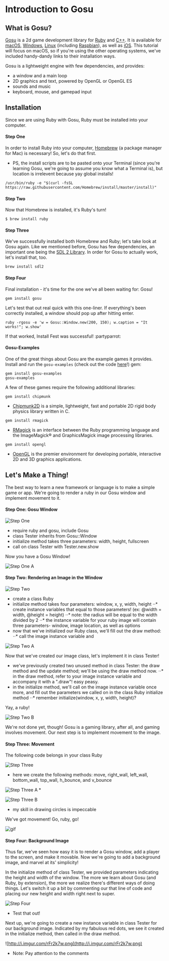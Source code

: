 # Introduction to Gosu
## What is Gosu?
[Gosu](https://www.libgosu.org/) is a 2d game development library for [Ruby](https://www.ruby-lang.org/en/) and [C++](http://www.cplusplus.com/). It is available for [macOS](https://github.com/gosu/gosu/wiki/Getting-Started-on-OS-X), [Windows](https://github.com/gosu/gosu/wiki/Getting-Started-on-Windows), [Linux](https://github.com/gosu/gosu/wiki/Getting-Started-on-Linux) (including [Raspbian](https://github.com/gosu/gosu/wiki/Getting-Started-on-Raspbian-%28Raspberry-Pi%29)), as well as [iOS](https://www.libgosu.org/cpp.html). This tutorial will focus on macOS, so if you're using the other operating systems, we've included handy-dandy links to their installation ways. 

Gosu is a lightweight engine with few dependencies, and provides:
* a window and a main loop
* 2D graphics and text, powered by OpenGL or OpenGL ES
* sounds and music
* keyboard, mouse, and gamepad input

## Installation
Since we are using Ruby with Gosu, Ruby must be installed into your computer. 

#### Step One

In order to install Ruby into your computer, [Homebrew](https://brew.sh/) (a package manager for Mac) is necessary! So, let's do that first.
* PS, the install scripts are to be pasted onto your Terminal (since you're learning Gosu, we're going to assume you know what a Terminal is), but location is irrelevent because yay global installs!
 ```
 /usr/bin/ruby -e "$(curl -fsSL https://raw.githubusercontent.com/Homebrew/install/master/install)"
```
#### Step Two 

Now that Homebrew is installed, it's Ruby's turn!
```
$ brew install ruby
```
#### Step Three

We've successfully installed both Homebrew and Ruby; let's take look at Gosu again. Like we mentioned before, Gosu has few dependencies, an important one being the [SDL 2 Library](http://www.libsdl.org/). In order for Gosu to actually work, let's install that, too.
```
brew install sdl2
```
#### Step Four

Final installation - it's time for the one we've all been waiting for: Gosu!
```
gem install gosu
```
Let's test that out real quick with this one-liner. If everything's been correctly installed, a window should pop up after hitting enter.
```
ruby -rgosu -e 'w = Gosu::Window.new(200, 150); w.caption = "It works!"; w.show'
```
If that worked, Install Fest was successful! :partyparrot:

#### Gosu-Examples

One of the great things about Gosu are the example games it provides. Install and run the ```gosu-examples``` (check out the code [here](https://github.com/gosu/gosu-examples)!) gem:
```
gem install gosu-examples
gosu-examples
```
A few of these games require the following additional libraries:
```
gem install chipmunk
```
* [Chipmunk2D](https://chipmunk-physics.net/) is a simple, lightweight, fast and portable 2D rigid body physics library written in C. 
```
gem install rmagick
```
* [RMagick](http://rmagick.rubyforge.org/) is an interface between the Ruby programming language and the ImageMagick® and GraphicsMagick image processing libraries.
```
gem install opengl
```
* [OpenGL](https://www.opengl.org/) is the premier environment for developing portable, interactive 2D and 3D graphics applications.

## Let's Make a Thing!

The best way to learn a new framework or language is to make a simple game or app. We're going to render a ruby in our Gosu window and implement movement to it.

#### Step One: Gosu Window

![Step One](http://i.imgur.com/r6BKWv0.png)
* require ruby and gosu, include Gosu
* class Tester inherits from Gosu::Window
* initialize method takes three parameters: width, height, fullscreen
* call on class Tester with Tester.new.show

Now you have a Gosu Window!

![Step One A](http://i.imgur.com/vxS9esd.png)

#### Step Two: Rendering an Image in the Window

![Step Two](http://i.imgur.com/1lw8kMK.png)
* create a class Ruby
* initialize method takes four parameters: window, x, y, width, height
⋅⋅* create instance variables that equal to those parameters! (ex: @width = width, @height = height)
⋅⋅* note: the radius will be equal to the width divided by 2
⋅⋅* the instance variable for your ruby image will contain three parameters- window, image location, as well as options
* now that we've initialized our Ruby class, we'll fill out the draw method:
⋅⋅* call the image instance variable and 


![Step Two A](http://i.imgur.com/IBcQYBz.png)

Now that we've created our image class, let's implement it in class Tester!
* we've previously created two unused method in class Tester: the draw method and the update method; we'll be using the draw method now.
⋅⋅* in the draw method, refer to your image instance variable and accompany it with a ".draw"! easy peasy.
* in the initialize method, we'll call on the image instance variable once more, and fill out the parameters we called on in the class Ruby initialize method
⋅⋅* remember initialize(window, x, y, width, height)? 


Yay, a ruby! 

![Step Two B](http://i.imgur.com/SIDq6uf.png)

We're not done yet, though! Gosu is a gaming library, after all, and gaming involves movement. Our next step is to implement movement to the image.

#### Step Three: Movement

The following code belongs in your class Ruby

![Step Three](http://i.imgur.com/dYC7LzE.png)
* here we create the following methods: move, right_wall, left_wall, bottom_wall, top_wall, h_bounce, and v_bounce


![Step Three A](http://i.imgur.com/VuzgGFJ.png)
* 

![Step Three B](http://i.imgur.com/iwIHBX7.png)
* my skill in drawing circles is impeccable

We've got movement! Go, ruby, go!

![gif](https://i.gyazo.com/7db1fd534f3f0c14df85fcfff5921896.gif)

#### Step Four: Background Image

Thus far, we've seen how easy it is to render a Gosu window, add a player to the screen, and make it movable. Now we're going to add a background image, and marvel at its' simplicity!

In the initialize method of class Tester, we provided parameters indicating the height and width of the window. The more we learn about Gosu (and Ruby, by extension), the more we realize there's different ways of doing things. Let's switch it up a bit by commenting our that line of code and placing our new height and width right next to super.

![Step Four](http://i.imgur.com/6DcLDtW.png)
* Test that out!

Next up, we're going to create a new instance variable in class Tester for our background image. Indicated by my fabulous red dots, we see it created in the initialize method, then called in the draw method.

![http://i.imgur.com/rFr2k7w.png](http://i.imgur.com/rFr2k7w.png)
* Note: Pay attention to the comments




